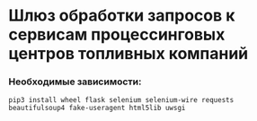 # Шлюз обработки запросов к сервисам процессинговых центров топливных компаний
### Необходимые зависимости:
```pip3 install wheel flask selenium selenium-wire requests beautifulsoup4 fake-useragent html5lib uwsgi```
